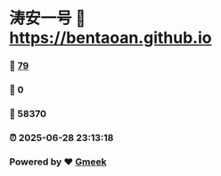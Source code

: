 # 涛安一号 :link: https://bentaoan.github.io 
### :page_facing_up: [79](https://bentaoan.github.io/tag.html) 
### :speech_balloon: 0 
### :hibiscus: 58370 
### :alarm_clock: 2025-06-28 23:13:18 
### Powered by :heart: [Gmeek](https://github.com/Meekdai/Gmeek)
